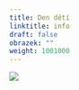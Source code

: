 ```yaml
---
title: Den dětí
linktitle: info
draft: false
obrazek: ""
weight: 1001000
---
```

![](/assets/media/dd.jpg)